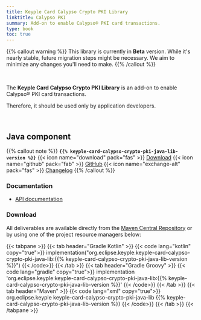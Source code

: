 ```yaml
---
title: Keyple Card Calypso Crypto PKI Library
linktitle: Calypso PKI
summary: Add-on to enable Calypso® PKI card transactions.
type: book
toc: true
---
```


{{% callout warning %}}
This library is currently in **Beta** version.
While it's nearly stable, future migration steps might be necessary. We aim to minimize any changes you'll need to make.
{{% /callout %}}

<br>

The **Keyple Card Calypso Crypto PKI Library** is an add-on to enable Calypso® PKI card transactions.

Therefore, it should be used only by application developers.

<br>

## Java component

{{% callout note %}}
**`{{% keyple-card-calypso-crypto-pki-java-lib-version %}}`**
<span class="component-metadata">{{< icon name="download" pack="fas" >}} [Download](#download)</span>
<span class="component-metadata">{{< icon name="github" pack="fab" >}} [GitHub](https://github.com/eclipse-keyple/keyple-card-calypso-crypto-pki-java-lib/)</span>
<span class="component-metadata">{{< icon name="exchange-alt" pack="fas" >}} [Changelog](https://github.com/eclipse-keyple/keyple-card-calypso-crypto-pki-java-lib/blob/main/CHANGELOG.md)</span>
{{% /callout %}}

### Documentation

* [API documentation](https://docs.keyple.org/keyple-card-calypso-crypto-pki-java-lib)

### Download

All deliverables are available directly from the [Maven Central Repository](https://central.sonatype.com/search?q=keyple-card-calypso-crypto-pki-java-lib) or by using one of the project resource managers below:

{{< tabpane >}}
{{< tab header="Gradle Kotlin" >}}
{{< code lang="kotlin" copy="true">}}
implementation("org.eclipse.keyple:keyple-card-calypso-crypto-pki-java-lib:{{% keyple-card-calypso-crypto-pki-java-lib-version %}}")
{{< /code>}}
{{< /tab >}}
{{< tab header="Gradle Groovy" >}}
{{< code lang="gradle" copy="true">}}
implementation 'org.eclipse.keyple:keyple-card-calypso-crypto-pki-java-lib:{{% keyple-card-calypso-crypto-pki-java-lib-version %}}'
{{< /code>}}
{{< /tab >}}
{{< tab header="Maven" >}}
{{< code lang="xml" copy="true">}}
<dependency>
  <groupId>org.eclipse.keyple</groupId>
  <artifactId>keyple-card-calypso-crypto-pki-java-lib</artifactId>
  <version>{{% keyple-card-calypso-crypto-pki-java-lib-version %}}</version>
</dependency>
{{< /code>}}
{{< /tab >}}
{{< /tabpane >}}